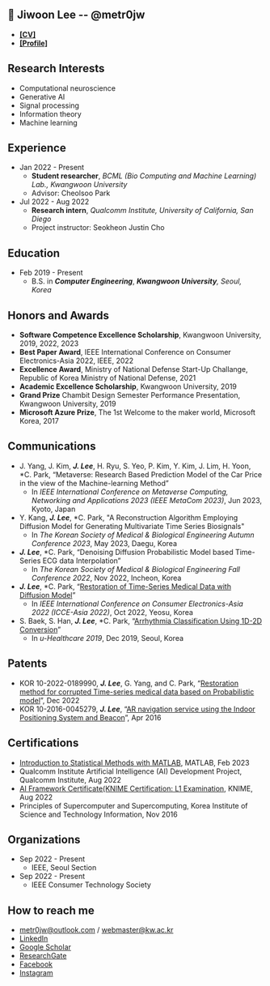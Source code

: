 📜 Jiwoon Lee -- @metr0jw
-
- [**[CV]**](https://github.com/metr0jw/metr0jw/raw/master/Rezume_Jiwoon.pdf)
- [**[Profile]**](http://bcml.kw.ac.kr/people/intern/)

## Research Interests
- Computational neuroscience
- Generative AI
- Signal processing
- Information theory
- Machine learning

## Experience
- Jan 2022 - Present
  - **Student researcher**, *BCML (Bio Computing and Machine Learning) Lab., Kwangwoon University*
  - Advisor: Cheolsoo Park
- Jul 2022 - Aug 2022
  - **Research intern**, *Qualcomm Institute, University of California, San Diego*
  - Project instructor: Seokheon Justin Cho

## Education
- Feb 2019 - Present
  - B.S. in ***Computer Engineering***, ***Kwangwoon University**, Seoul, Korea*

## Honors and Awards
- **Software Competence Excellence Scholarship**, Kwangwoon University, 2019, 2022, 2023
- **Best Paper Award**, IEEE International Conference on Consumer Electronics-Asia 2022, IEEE, 2022
- **Excellence Award**, Ministry of National Defense Start-Up Challange, Republic of Korea Ministry of National Defense, 2021
- **Academic Excellence Scholarship**, Kwangwoon University, 2019
- **Grand Prize** Chambit Design Semester Performance Presentation, Kwangwoon University, 2019
- **Microsoft Azure Prize**, The 1st Welcome to the maker world, Microsoft Korea, 2017

## Communications
- J. Yang, J. Kim, ***J. Lee***, H. Ryu, S. Yeo, P. Kim, Y. Kim, J. Lim, H. Yoon, *C. Park, “Metaverse: Research Based Prediction Model of the Car Price in the view of the Machine-learning Method”
  - In *IEEE International Conference on Metaverse Computing, Networking and Applications 2023 (IEEE MetaCom 2023)*, Jun 2023, Kyoto, Japan
- Y. Kang, ***J. Lee***, *C. Park, "A Reconstruction Algorithm Employing Diffusion Model for Generating Multivariate Time
Series Biosignals"
  -  In *The Korean Society of Medical & Biological Engineering Autumn Conference 2023*, May 2023, Daegu, Korea
- ***J. Lee***, *C. Park, “Denoising Diffusion Probabilistic Model based Time-Series ECG data Interpolation”
  - In *The Korean Society of Medical & Biological Engineering Fall Conference 2022*, Nov 2022, Incheon, Korea
- ***J. Lee***, *C. Park, “[Restoration of Time-Series Medical Data with Diffusion Model](https://scholar.google.com/citations?view_op=view_citation&hl=ko&user=L8N4pFoAAAAJ&citation_for_view=L8N4pFoAAAAJ:u5HHmVD_uO8C)”
  - In *IEEE International Conference on Consumer Electronics-Asia 2022 (ICCE-Asia 2022)*, Oct 2022, Yeosu, Korea
- S. Baek, S. Han, ***J. Lee***, *C. Park, “[Arrhythmia Classification Using 1D-2D Conversion](https://github.com/metr0jw/Imaged-ECG-Signal-Processing)”
  - In *u-Healthcare 2019*, Dec 2019, Seoul, Korea

## Patents
- KOR 10-2022-0189990, ***J. Lee***, G. Yang, and C. Park, “[Restoration method for corrupted Time-series medical data based on Probabilistic model](https://scholar.google.com/citations?view_op=view_citation&hl=ko&user=L8N4pFoAAAAJ&citation_for_view=L8N4pFoAAAAJ:d1gkVwhDpl0C)”, Dec 2022
- KOR 10-2016-0045279, ***J. Lee***, “[AR navigation service using the Indoor Positioning System and Beacon](https://scholar.google.com/citations?view_op=view_citation&hl=ko&user=L8N4pFoAAAAJ&citation_for_view=L8N4pFoAAAAJ:u-x6o8ySG0sC)”, Apr 2016

## Certifications
- [Introduction to Statistical Methods with MATLAB](https://matlabacademy.mathworks.com/progress/certificate.pdf?course=stats&release=R2022a&language=en&), MATLAB, Feb 2023
- Qualcomm Institute Artificial Intelligence (AI) Development Project, Qualcomm Institute, Aug 2022
- [AI Framework Certificate(KNIME Certification: L1 Examination](https://www.credly.com/badges/eb9f4e46-1923-44e2-a494-be6f263412d4/print), KNIME, Aug 2022
- Principles of Supercomputer and Supercomputing, Korea Institute of Science and Technology Information, Nov 2016

## Organizations
- Sep 2022 - Present
  - IEEE, Seoul Section
- Sep 2022 - Present
  - IEEE Consumer Technology Society 

How to reach me
-
- <metr0jw@outlook.com> / <webmaster@kw.ac.kr>
- [LinkedIn](https://www.linkedin.com/in/metr0jw/)
- [Google Scholar](https://scholar.google.com/citations?user=L8N4pFoAAAAJ&hl=en)
- [ResearchGate](https://www.researchgate.net/profile/Jiwoon-Lee-3)
- [Facebook](https://www.facebook.com/metr0jw)
- [Instagram](https://www.instagram.com/laz_y_w00n/)
  
 
<!--
**metr0jw/metr0jw** is a ✨ _special_ ✨ repository because its `README.md` (this file) appears on your GitHub profile.

Here are some ideas to get you started:

- 🔭 I’m currently working on ...
- 🌱 I’m currently learning ...
- 👯 I’m looking to collaborate on ...
- 🤔 I’m looking for help with ...
- 💬 Ask me about ...
- 📫 How to reach me: ...
- 😄 Pronouns: ...
- ⚡ Fun fact: ...
-->
